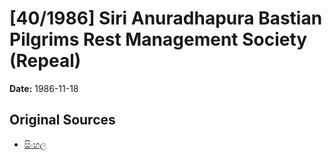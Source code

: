 # [40/1986] Siri Anuradhapura Bastian Pilgrims Rest Management Society (Repeal)

**Date:** 1986-11-18

## Original Sources

- [සිංහල](https://documents.gov.lk/view/acts/1986/11/40-1986_S.pdf)
